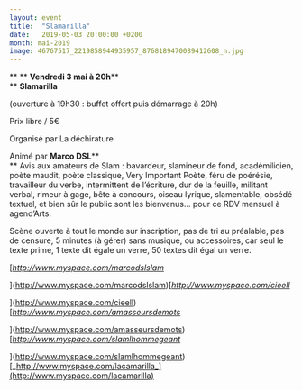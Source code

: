 ```yaml
---
layout: event
title:  "Slamarilla"
date:   2019-05-03 20:00:00 +0200
month: mai-2019
image: 46767517_2219858944935957_8768189470089412608_n.jpg
---
```


**
**
**Vendredi 3 mai à 20h****  
** **Slamarilla**

 (ouverture à 19h30 : buffet offert puis démarrage à 20h)

 Prix libre / 5€

Organisé par La déchirature

 Animé par **Marco DSL****  
** Avis aux amateurs de Slam : bavardeur, slamineur de fond, académilicien, poète maudit, poète classique, Very Important Poète, féru de poérésie, travailleur du verbe, intermittent de l’écriture, dur de la feuille, militant verbal, rimeur à gage, bête à concours, oiseau lyrique, slamentable, obsédé textuel, et bien sûr le public sont les bienvenus… pour ce RDV mensuel à agend’Arts.

 Scène ouverte à tout le monde sur inscription, pas de tri au préalable, pas de censure, 5 minutes (à gérer) sans musique, ou accessoires, car seul le texte prime, 1 texte dit égale un verre, 50 textes dit égal un verre.

[_http://www.myspace.com/marcodslslam_

 ](http://www.myspace.com/marcodslslam)[_http://www.myspace.com/cieell_

 ](http://www.myspace.com/cieell)[_http://www.myspace.com/amasseursdemots_

 ](http://www.myspace.com/amasseursdemots)[_http://www.myspace.com/slamlhommegeant_

 ](http://www.myspace.com/slamlhommegeant)[_http://www.myspace.com/lacamarilla_](http://www.myspace.com/lacamarilla)